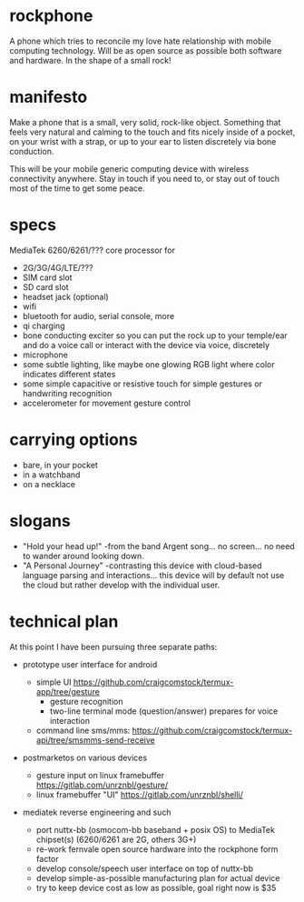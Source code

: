 # rockphone
A phone which tries to reconcile my love hate relationship with mobile computing technology. Will be as open source as possible both software and hardware. In the shape of a small rock!

# manifesto
Make a phone that is a small, very solid, rock-like object. Something that feels very natural and calming to the touch and fits nicely inside of a pocket, on your wrist with a strap, or up to your ear to listen discretely via bone conduction.

This will be your mobile generic computing device with wireless connectivity anywhere. Stay in touch if you need to, or stay out of touch most of the time to get some peace. 

# specs
MediaTek 6260/6261/??? core processor for 
- 2G/3G/4G/LTE/??? 
- SIM card slot
- SD card slot
- headset jack (optional)
- wifi
- bluetooth for audio, serial console, more
- qi charging
- bone conducting exciter so you can put the rock up to your temple/ear and do a voice call or interact with the device via voice, discretely
- microphone
- some subtle lighting, like maybe one glowing RGB light where color indicates different states
- some simple capacitive or resistive touch for simple gestures or handwriting recognition
- accelerometer for movement gesture control

# carrying options
- bare, in your pocket
- in a watchband
- on a necklace

# slogans
- "Hold your head up!" -from the band Argent song... no screen... no need to wander around looking down.
- "A Personal Journey" -contrasting this device with cloud-based language parsing and interactions... this device will by default not use the cloud but rather develop with the individual user.

# technical plan

At this point I have been pursuing three separate paths:
- prototype user interface for android
  - simple UI https://github.com/craigcomstock/termux-app/tree/gesture
    - gesture recognition
    - two-line terminal mode (question/answer) prepares for voice interaction
  - command line sms/mms: https://github.com/craigcomstock/termux-api/tree/smsmms-send-receive

- postmarketos on various devices
  - gesture input on linux framebuffer https://gitlab.com/unrznbl/gesture/
  - linux framebuffer "UI" https://gitlab.com/unrznbl/shelli/

- mediatek reverse engineering and such
  - port nuttx-bb (osmocom-bb baseband + posix OS) to MediaTek chipset(s) (6260/6261 are 2G, others 3G+)
  - re-work fernvale open source hardware into the rockphone form factor
  - develop console/speech user interface on top of nuttx-bb
  - develop simple-as-possible manufacturing plan for actual device
  - try to keep device cost as low as possible, goal right now is $35

